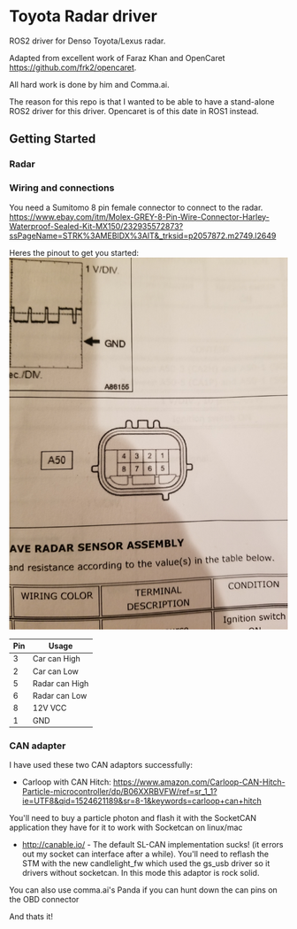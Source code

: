 # Toyota Radar driver

ROS2 driver for Denso Toyota/Lexus radar.

Adapted from excellent work of Faraz Khan and OpenCaret https://github.com/frk2/opencaret. 

All hard work is done by him and Comma.ai. 

The reason for this repo is that I wanted to be able to have a stand-alone ROS2 driver for this driver. Opencaret is of this date in ROS1 instead.

## Getting Started

### Radar


### Wiring and connections
You need a Sumitomo 8 pin female connector to connect to the radar. https://www.ebay.com/itm/Molex-GREY-8-Pin-Wire-Connector-Harley-Waterproof-Sealed-Kit-MX150/232935572873?ssPageName=STRK%3AMEBIDX%3AIT&_trksid=p2057872.m2749.l2649

Heres the pinout to get you started:
![Radar pinout](/images/connector.jpg "Radar connector")

|Pin| Usage|
|---|------|
|3|Car can High|
|2|Car can Low|
|5|Radar can High|
|6|Radar can Low|
|8|12V VCC|
|1|GND|

### CAN adapter
I have used these two CAN adaptors successfully:

- Carloop with CAN Hitch: https://www.amazon.com/Carloop-CAN-Hitch-Particle-microcontroller/dp/B06XXRBVFW/ref=sr_1_1?ie=UTF8&qid=1524621189&sr=8-1&keywords=carloop+can+hitch

You'll need to buy a particle photon and flash it with the SocketCAN application they have for it to work with Socketcan on linux/mac

- http://canable.io/ - The default SL-CAN implementation sucks! (it errors out my socket can interface after a while). You'll need to reflash the STM with the new candlelight_fw which  used the gs_usb driver so it drivers without socketcan. In this mode this adaptor is rock solid.

You can also use comma.ai's Panda if you can hunt down the can pins on the OBD connector

And thats it!


